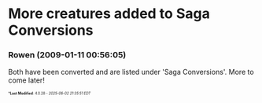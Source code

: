 # More creatures added to Saga Conversions

### **Rowen** (2009-01-11 00:56:05)

Both have been converted and are listed under 'Saga Conversions'. More to come later!



<span style="font-size: 0.5em;">***Last Modified**: 4.0.28 - *2025-06-02 21:35:51 EDT*</span>